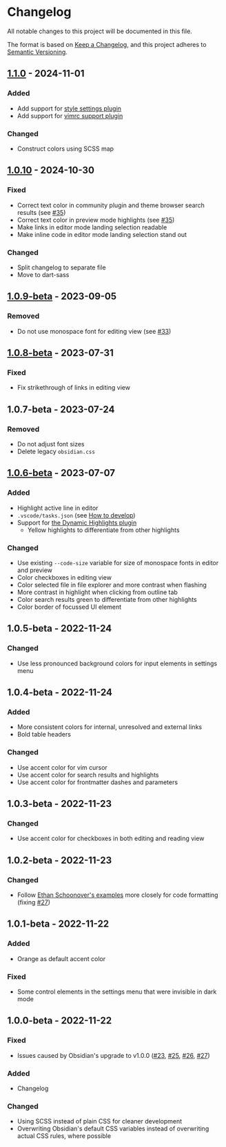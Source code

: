 # Changelog

All notable changes to this project will be documented in this file.

The format is based on [Keep a Changelog](https://keepachangelog.com/en/1.0.0/),
and this project adheres to [Semantic Versioning](https://semver.org/spec/v2.0.0.html).

## [1.1.0] - 2024-11-01

### Added

- Add support for [style settings plugin](https://github.com/mgmeyers/obsidian-style-settings)
- Add support for [vimrc support plugin](https://github.com/esm7/obsidian-vimrc-support)

### Changed

- Construct colors using SCSS map

## [1.0.10] - 2024-10-30

### Fixed

- Correct text color in community plugin and theme browser search results (see [#35](https://github.com/harmtemolder/obsidian-solarized/issues/35))
- Correct text color in preview mode highlights (see [#35](https://github.com/harmtemolder/obsidian-solarized/issues/35))
- Make links in editor mode landing selection readable
- Make inline code in editor mode landing selection stand out

### Changed

- Split changelog to separate file
- Move to dart-sass

## [1.0.9-beta] - 2023-09-05

### Removed

- Do not use monospace font for editing view (see [#33](https://github.com/harmtemolder/obsidian-solarized/issues/33))

## [1.0.8-beta] - 2023-07-31

### Fixed

- Fix strikethrough of links in editing view

## 1.0.7-beta - 2023-07-24

### Removed

- Do not adjust font sizes
- Delete legacy `obsidian.css`

## [1.0.6-beta] - 2023-07-07

### Added

- Highlight active line in editor
- `.vscode/tasks.json` (see [How to develop](https://github.com/harmtemolder/obsidian-solarized?tab=readme-ov-file#how-to-develop))
- Support for [the Dynamic Highlights plugin](https://github.com/nothingislost/obsidian-dynamic-highlights)
  - Yellow highlights to differentiate from other highlights

### Changed

- Use existing `--code-size` variable for size of monospace fonts in editor and preview
- Color checkboxes in editing view
- Color selected file in file explorer and more contrast when flashing
- More contrast in highlight when clicking from outline tab
- Color search results green to differentiate from other highlights
- Color border of focussed UI element

## 1.0.5-beta - 2022-11-24

### Changed

- Use less pronounced background colors for input elements in settings menu

## 1.0.4-beta - 2022-11-24

### Added

- More consistent colors for internal, unresolved and external links
- Bold table headers

### Changed

- Use accent color for vim cursor
- Use accent color for search results and highlights
- Use accent color for frontmatter dashes and parameters

## 1.0.3-beta - 2022-11-23

### Changed

- Use accent color for checkboxes in both editing and reading view

## 1.0.2-beta - 2022-11-23

### Changed

- Follow [Ethan Schoonover's examples](https://ethanschoonover.com/solarized/#screenshots) more closely for code formatting (fixing [#27](https://github.com/harmtemolder/obsidian-solarized/issues/27))

## 1.0.1-beta - 2022-11-22

### Added

- Orange as default accent color

### Fixed

- Some control elements in the settings menu that were invisible in dark mode

## 1.0.0-beta - 2022-11-22

### Fixed

- Issues caused by Obsidian's upgrade to v1.0.0 ([#23](https://github.com/harmtemolder/obsidian-solarized/issues/23), [#25](https://github.com/harmtemolder/obsidian-solarized/issues/25), [#26](https://github.com/harmtemolder/obsidian-solarized/issues/26), [#27](https://github.com/harmtemolder/obsidian-solarized/issues/27))

### Added

- Changelog

### Changed

- Using SCSS instead of plain CSS for cleaner development
- Overwriting Obsidian's default CSS variables instead of overwriting actual CSS rules, where possible

[1.1.0]: https://github.com/harmtemolder/obsidian-solarized/releases/tag/v1.1.0
[1.0.10]: https://github.com/harmtemolder/obsidian-solarized/releases/tag/v1.0.10
[1.0.9-beta]: https://github.com/harmtemolder/obsidian-solarized/releases/tag/v1.0.9-beta
[1.0.8-beta]: https://github.com/harmtemolder/obsidian-solarized/releases/tag/v1.0.8-beta
[1.0.6-beta]: https://github.com/harmtemolder/obsidian-solarized/releases/tag/v1.0.6-beta
